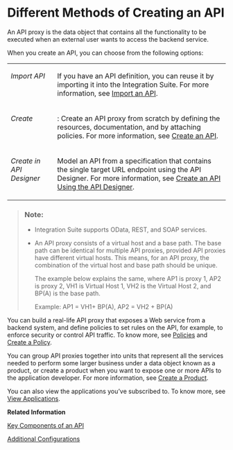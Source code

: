 <!-- loio4ac0431ddc80469ca31dcd938edc9076 -->

# Different Methods of Creating an API

An API proxy is the data object that contains all the functionality to be executed when an external user wants to access the backend service.

When you create an API, you can choose from the following options:


<table>
<tr>
<td valign="top">

*Import API*

</td>
<td valign="top">

If you have an API definition, you can reuse it by importing it into the Integration Suite. For more information, see [Import an API](import-an-api-9342a93.md).

</td>
</tr>
<tr>
<td valign="top">

*Create*

</td>
<td valign="top">

: Create an API proxy from scratch by defining the resources, documentation, and by attaching policies. For more information, see [Create an API](create-an-api-c0842d5.md).

</td>
</tr>
<tr>
<td valign="top">

*Create in API Designer*

</td>
<td valign="top">

Model an API from a specification that contains the single target URL endpoint using the API Designer. For more information, see [Create an API Using the API Designer](create-an-api-using-the-api-designer-26e1bbd.md).

</td>
</tr>
</table>

> ### Note:  
> -   Integration Suite supports OData, REST, and SOAP services.
> -   An API proxy consists of a virtual host and a base path. The base path can be identical for multiple API proxies, provided API proxies have different virtual hosts. This means, for an API proxy, the combination of the virtual host and base path should be unique.
> 
>     The example below explains the same, where AP1 is proxy 1, AP2 is proxy 2, VH1 is Virtual Host 1, VH2 is the Virtual Host 2, and BP\(A\) is the base path.
> 
>     Example: AP1 = VH1+ BP\(A\), AP2 = VH2 + BP\(A\)

You can build a real-life API proxy that exposes a Web service from a backend system, and define policies to set rules on the API, for example, to enforce security or control API traffic. To know more, see [Policies](policies-7e4f3e5.md) and [Create a Policy](create-a-policy-c90b895.md).

You can group API proxies together into units that represent all the services needed to perform some larger business under a data object known as a product, or create a product when you want to expose one or more APIs to the application developer. For more information, see [Create a Product](create-a-product-d769622.md).

You can also view the applications you’ve subscribed to. To know more, see [View Applications](view-applications-feac368.md).

**Related Information**  


[Key Components of an API](key-components-of-an-api-19c0654.md "This section introduces you to some of the key components of an API that you need to know before building APIs.")

[Additional Configurations](additional-configurations-de7285c.md " ")

